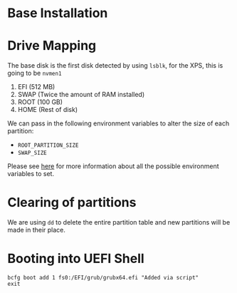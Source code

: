 # Base Installation

# Drive Mapping

The base disk is the first disk detected by using `lsblk`, for the XPS, this is going to be `nvmen1`

1. EFI (512 MB)
2. SWAP (Twice the amount of RAM installed)
3. ROOT (100 GB)
4. HOME (Rest of disk)

We can pass in the following environment variables to alter the size of each partition:

- `ROOT_PARTITION_SIZE`
- `SWAP_SIZE`

Please see [here](https://github.com/JaredDyreson/Thin-Mint/tree/devbranch/configurations#readme) for more information about all the possible environment variables to set.

# Clearing of partitions

We are using `dd` to delete the entire partition table and new partitions will be made in their place.

# Booting into UEFI Shell

```nsh
bcfg boot add 1 fs0:/EFI/grub/grubx64.efi "Added via script"
exit
```
